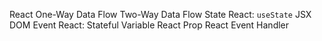 React
One-Way Data Flow
Two-Way Data Flow
State
React: `useState`
JSX
DOM Event
React: Stateful Variable
React Prop
React Event Handler
